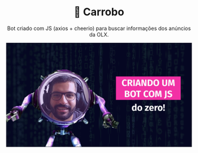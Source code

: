 <h1 align="center">
  🤖 Carrobo 
</h1>

<p align="center">Bot criado com JS (axios + cheerio) para buscar informações dos anúncios da OLX.</p>

<a href="https://youtu.be/hSucNV5VWyo" title="Ir para o vídeo">
  <img src="cover.png" alt="codando um robo com js">
</a>
